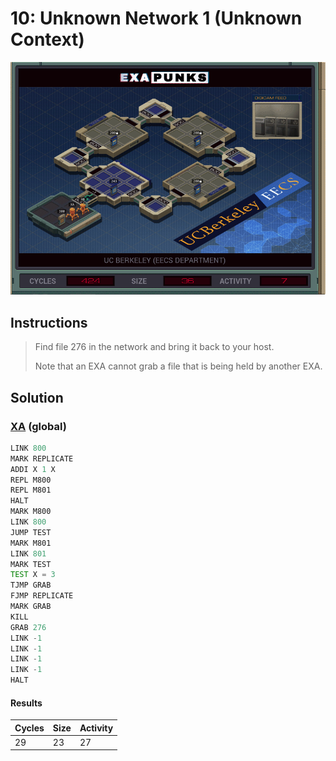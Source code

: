 # 10: Unknown Network 1 (Unknown Context)

<div align="center"><img src="EXAPUNKS - UC Berkeley (424, 36, 7, 2023-05-19-15-03-18).gif" /></div>

## Instructions
> Find file 276 in the network and bring it back to your host.
> 
> Note that an EXA cannot grab a file that is being held by another EXA.

## Solution

### [XA](XA.exa) (global)
```asm
LINK 800
MARK REPLICATE
ADDI X 1 X
REPL M800
REPL M801
HALT
MARK M800
LINK 800
JUMP TEST
MARK M801
LINK 801
MARK TEST
TEST X = 3
TJMP GRAB
FJMP REPLICATE
MARK GRAB
KILL
GRAB 276
LINK -1
LINK -1
LINK -1
LINK -1
HALT
```

#### Results
| Cycles | Size | Activity |
|--------|------|----------|
| 29     | 23   | 27       |
